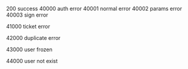 200      success
40000    auth error
40001    normal error
40002    params error
40003    sign error

41000    ticket error

42000    duplicate error

43000    user frozen

44000    user not exist